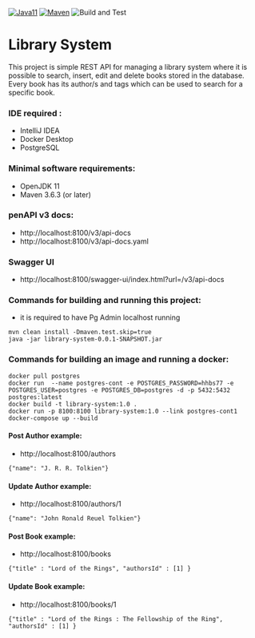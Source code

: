 [![Java11](https://img.shields.io/badge/java-11-blue)](https://img.shields.io/badge/java-11-blue)
[![Maven](https://img.shields.io/badge/maven-3.6-blue)](https://img.shields.io/badge/maven-3.6-blue)
![Build and Test](https://github.com/jveverka/java-boot-camp/workflows/Build%20and%20Test/badge.svg)

# Library System
This project is simple REST API for managing a library system where it is possible to search, insert, edit and delete books stored in the database. Every book has its author/s and tags which can be used to search for a specific book.

### IDE required :
* IntelliJ IDEA
* Docker Desktop
* PostgreSQL

### Minimal software requirements:
* OpenJDK 11 
* Maven 3.6.3 (or later)

### penAPI v3 docs:
* http://localhost:8100/v3/api-docs
* http://localhost:8100/v3/api-docs.yaml

### Swagger UI
* http://localhost:8100/swagger-ui/index.html?url=/v3/api-docs



### Commands for building and running this project:
- it is required to have Pg Admin localhost running
```
mvn clean install -Dmaven.test.skip=true
java -jar library-system-0.0.1-SNAPSHOT.jar
```

### Commands for building an image and running a docker:
```
docker pull postgres
docker run  --name postgres-cont -e POSTGRES_PASSWORD=hhbs77 -e POSTGRES_USER=postgres -e POSTGRES_DB=postgres -d -p 5432:5432 postgres:latest 
docker build -t library-system:1.0 .
docker run -p 8100:8100 library-system:1.0 --link postgres-cont1
docker-compose up --build
```

#### Post Author example:
* http://localhost:8100/authors
```
{"name": "J. R. R. Tolkien"}
```

#### Update Author example:
* http://localhost:8100/authors/1
```
{"name": "John Ronald Reuel Tolkien"}
```

#### Post Book example:
* http://localhost:8100/books
```
{"title" : "Lord of the Rings", "authorsId" : [1] }
```

#### Update Book example:
* http://localhost:8100/books/1
```
{"title" : "Lord of the Rings : The Fellowship of the Ring", "authorsId" : [1] }
```
